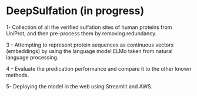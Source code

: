# DeepSulfation (in progress)

1- Collection of all the verified sulfation sites of human proteins from UniProt, and then pre-process them by removing redundancy. 

3 - Attempting to represent protein sequences as continuous vectors (embeddings) by using the language model ELMo taken from natural language processing.

4 - Evaluate the predication performance and compare it to the other known methods.

5- Deploying the model in the web using Streamlit and AWS.

